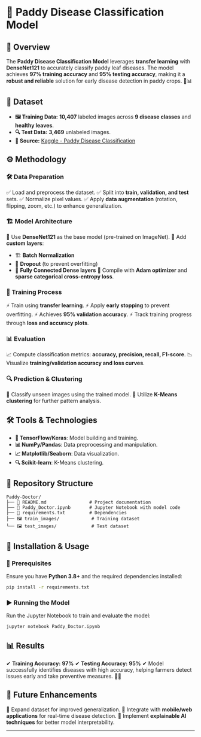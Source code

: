 # 🌾 Paddy Disease Classification Model

## 📌 Overview
The **Paddy Disease Classification Model** leverages **transfer learning** with **DenseNet121** to accurately classify paddy leaf diseases. The model achieves **97% training accuracy** and **95% testing accuracy**, making it a **robust and reliable** solution for early disease detection in paddy crops. 🌱📊

## 📂 Dataset
- **🖼 Training Data:** **10,407** labeled images across **9 disease classes** and **healthy leaves**.
- **🔍 Test Data:** **3,469** unlabeled images.
- **📌 Source:** [Kaggle - Paddy Disease Classification](https://www.kaggle.com/)

## ⚙️ Methodology
### 🛠 Data Preparation
✅ Load and preprocess the dataset.
✅ Split into **train, validation, and test** sets.
✅ Normalize pixel values.
✅ Apply **data augmentation** (rotation, flipping, zoom, etc.) to enhance generalization.

### 🏗 Model Architecture
🔹 Use **DenseNet121** as the base model (pre-trained on ImageNet).
🔹 Add **custom layers**:
   - 🏗 **Batch Normalization**
   - 🛑 **Dropout** (to prevent overfitting)
   - 🔢 **Fully Connected Dense layers**
🔹 Compile with **Adam optimizer** and **sparse categorical cross-entropy loss**.

### 🚀 Training Process
⚡ Train using **transfer learning**.
⚡ Apply **early stopping** to prevent overfitting.
⚡ Achieves **95% validation accuracy**.
⚡ Track training progress through **loss and accuracy plots**.

### 📊 Evaluation
📈 Compute classification metrics: **accuracy, precision, recall, F1-score**.
📉 Visualize **training/validation accuracy and loss curves**.

### 🔍 Prediction & Clustering
🤖 Classify unseen images using the trained model.
📌 Utilize **K-Means clustering** for further pattern analysis.

## 🛠 Tools & Technologies
- **🧠 TensorFlow/Keras**: Model building and training.
- **📊 NumPy/Pandas**: Data preprocessing and manipulation.
- **📈 Matplotlib/Seaborn**: Data visualization.
- **🔍 Scikit-learn**: K-Means clustering.

## 📁 Repository Structure
```
Paddy-Doctor/
├── 📜 README.md                # Project documentation
├── 📓 Paddy_Doctor.ipynb       # Jupyter Notebook with model code
├── 📄 requirements.txt         # Dependencies
├── 🖼 train_images/            # Training dataset
└── 🖼 test_images/             # Test dataset
```

## 🔧 Installation & Usage
### 📌 Prerequisites
Ensure you have **Python 3.8+** and the required dependencies installed:
```bash
pip install -r requirements.txt
```

### ▶️ Running the Model
Run the Jupyter Notebook to train and evaluate the model:
```bash
jupyter notebook Paddy_Doctor.ipynb
```

## 📊 Results
✔ **Training Accuracy:** **97%**
✔ **Testing Accuracy:** **95%**
✔ Model successfully identifies diseases with high accuracy, helping farmers detect issues early and take preventive measures. 🌱💡

## 🚀 Future Enhancements
🔹 Expand dataset for improved generalization.
🔹 Integrate with **mobile/web applications** for real-time disease detection.
🔹 Implement **explainable AI techniques** for better model interpretability.

---


